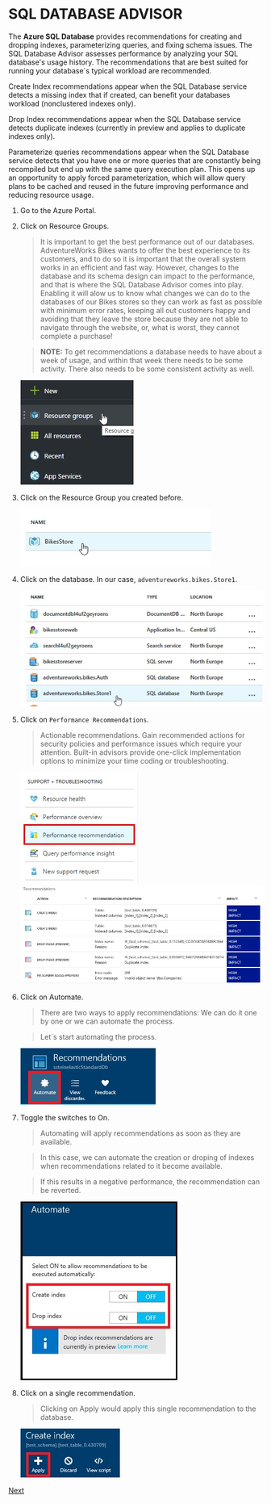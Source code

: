 # SQL DATABASE ADVISOR

The **Azure SQL Database** provides recommendations for creating and dropping indexes, parameterizing queries, and fixing schema issues. The SQL Database Advisor assesses performance by analyzing your SQL database's usage history. The recommendations that are best suited for running your database´s typical workload are recommended.  

Create Index recommendations appear when the SQL Database service detects a missing index that if created, can benefit your databases workload (nonclustered indexes only). 

Drop Index recommendations appear when the SQL Database service detects duplicate indexes (currently in preview and applies to duplicate indexes only). 

Parameterize queries recommendations appear when the SQL Database service detects that you have one or more queries that are constantly being recompiled but end up with the same query execution plan. This opens up an opportunity to apply forced parameterization, which will allow query plans to be cached and reused in the future improving performance and reducing resource usage. 


1. Go to the Azure Portal.
1. Click on Resource Groups. 

    > It is important to get the best performance out of our databases. AdventureWorks Bikes wants to offer the best experience to its customers, and to do so it is important that the overall system works in an efficient and fast way. However, changes to the database and its schema design can impact to the performance, and that is where the SQL Database Advisor comes into play. Enabling it will alow us to know what changes we can do to the databases of our Bikes stores so they can work as fast as possible with minimum error rates, keeping all out customers happy and avoiding that they leave the store because they are not able to navigate through the website, or, what is worst, they cannot complete a purchase! 

    > **NOTE:** To get recommendations a database needs to have about a week of usage, and within that week there needs to be some activity. There also needs to be some consistent activity as well. 

    ![](img/image1.jpg)

1. Click on the Resource Group you created before.

    ![](img/image2.jpg)

1. Click on the database. In our case, `adventureworks.bikes.Store1`.

    ![](img/image3.jpg)

1. Click on `Performance Recommendations`. 

    > Actionable recommendations. Gain recommended actions for security policies and performance issues which require your attention. Built-in advisors provide one-click implementation options to minimize your time coding or troubleshooting. 

    ![](img/image62.jpg)
    ![](img/image63.jpg)

1. Click on Automate.

    > There are two ways to apply recommendations: We can do it one by one or we can automate the process. 

    > Let´s start automating the process.  

    ![](img/image64.jpg)

1. Toggle the switches to On. 

    > Automating will apply recommendations as soon as they are available. 

    > In this case, we can automate the creation or droping of indexes when recommendations related to it become available. 

    > If this results in a negative performance, the recommendation can be reverted. 

    ![](img/image65.jpg)

1. Click on a single recommendation. 

    > Clicking on Apply would apply this single recommendation to the database. 

    ![](img/image66.jpg)

<a href="7.ThreadDetection.md">Next</a>
